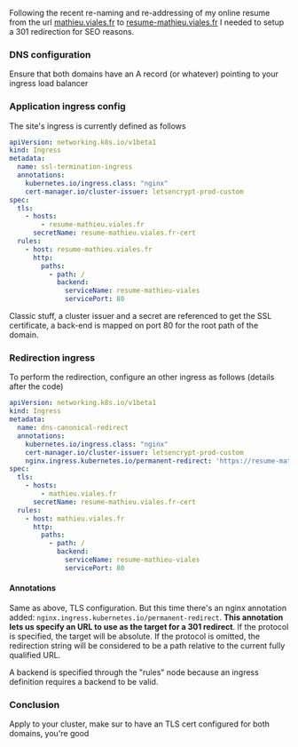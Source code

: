 Following the recent re-naming and re-addressing of my online resume from the url [mathieu.viales.fr](https://mathieu.viales.fr) to [resume-mathieu.viales.fr](https://resume-mathieu.viales.fr) I needed to setup a 301 redirection for SEO reasons. 

### DNS configuration

Ensure that both domains have an A record (or whatever) pointing to your ingress load balancer

### Application ingress config

The site's ingress is currently defined as follows 

```yaml
apiVersion: networking.k8s.io/v1beta1
kind: Ingress
metadata:
  name: ssl-termination-ingress
  annotations:
    kubernetes.io/ingress.class: "nginx"
    cert-manager.io/cluster-issuer: letsencrypt-prod-custom
spec:
  tls:
    - hosts:
        - resume-mathieu.viales.fr
      secretName: resume-mathieu.viales.fr-cert
  rules:
    - host: resume-mathieu.viales.fr
      http:
        paths:
          - path: /
            backend:
              serviceName: resume-mathieu-viales
              servicePort: 80
```

Classic stuff, a cluster issuer and a secret are referenced to get the SSL certificate, a back-end is mapped on port 80 for the root path of the domain.

### Redirection ingress

To perform the redirection, configure an other ingress as follows (details after the code)

```yaml
apiVersion: networking.k8s.io/v1beta1
kind: Ingress
metadata:
  name: dns-canonical-redirect
  annotations:
    kubernetes.io/ingress.class: "nginx"
    cert-manager.io/cluster-issuer: letsencrypt-prod-custom
    nginx.ingress.kubernetes.io/permanent-redirect: 'https://resume-mathieu.viales.fr'
spec:
  tls:
    - hosts:
        - mathieu.viales.fr
      secretName: resume-mathieu.viales.fr-cert
  rules:
    - host: mathieu.viales.fr
      http:
        paths:
          - path: /
            backend:
              serviceName: resume-mathieu-viales
              servicePort: 80
```

#### Annotations

Same as above, TLS configuration. But this time there's an nginx annotation added: `nginx.ingress.kubernetes.io/permanent-redirect`. **This annotation lets us specify an URL to use as the target for a 301 redirect**. If the protocol is specified, the target will be absolute. If the protocol is omitted, the redirection string will be considered to be a path relative to the current fully qualified URL.

A backend is specified through the "rules" node because an ingress definition requires a backend to be valid.

### Conclusion

Apply to your cluster, make sur to have an TLS cert configured for both domains, you're good

